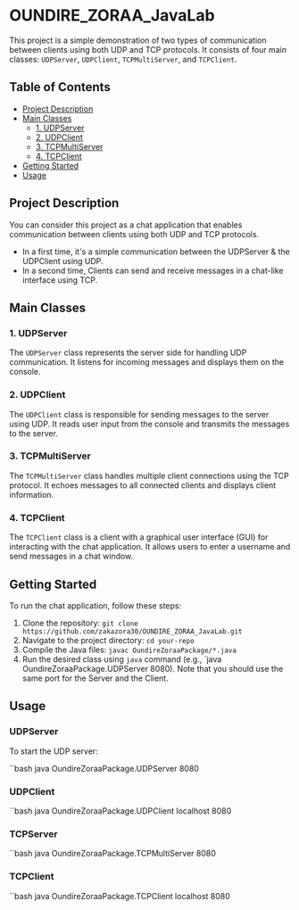 # OUNDIRE_ZORAA_JavaLab

This project is a simple demonstration of two types of communication between clients using both UDP and TCP protocols. It consists of four main classes: `UDPServer`, `UDPClient`, `TCPMultiServer`, and `TCPClient`.

## Table of Contents

- [Project Description](#project-description)
- [Main Classes](#main-classes)
  - [1. UDPServer](#1-udpserver)
  - [2. UDPClient](#2-udpclient)
  - [3. TCPMultiServer](#3-tcpmultiserver)
  - [4. TCPClient](#4-tcpclient)
- [Getting Started](#getting-started)
- [Usage](#usage)

## Project Description

You can consider this project as a chat application that enables communication between clients using both UDP and TCP protocols. 
- In a first time, it's a simple communication between the UDPServer & the UDPClient using UDP. 
- In a second time, Clients can send and receive messages in a chat-like interface using TCP.

## Main Classes

### 1. UDPServer

The `UDPServer` class represents the server side for handling UDP communication. It listens for incoming messages and displays them on the console.

### 2. UDPClient

The `UDPClient` class is responsible for sending messages to the server using UDP. It reads user input from the console and transmits the messages to the server.

### 3. TCPMultiServer

The `TCPMultiServer` class handles multiple client connections using the TCP protocol. It echoes messages to all connected clients and displays client information.

### 4. TCPClient

The `TCPClient` class is a client with a graphical user interface (GUI) for interacting with the chat application. It allows users to enter a username and send messages in a chat window.

## Getting Started

To run the chat application, follow these steps:

1. Clone the repository: `git clone https://github.com/zakazora30/OUNDIRE_ZORAA_JavaLab.git`
2. Navigate to the project directory: `cd your-repo`
3. Compile the Java files: `javac OundireZoraaPackage/*.java`
4. Run the desired class using `java` command (e.g., `java OundireZoraaPackage.UDPServer 8080). Note that you should use the same port for the Server and the Client.

## Usage

### UDPServer

To start the UDP server:

``bash
java OundireZoraaPackage.UDPServer 8080

### UDPClient

``bash
java OundireZoraaPackage.UDPClient localhost 8080

### TCPServer

``bash
java OundireZoraaPackage.TCPMultiServer 8080

### TCPClient

``bash
java OundireZoraaPackage.TCPClient localhost 8080

